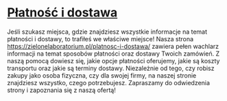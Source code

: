# [Płatność i dostawa](https://zielonelaboratorium.pl/platnosc-i-dostawa/)

Jeśli szukasz miejsca, gdzie znajdziesz wszystkie informacje na temat płatności i dostawy, to trafiłeś we właściwe miejsce! Nasza strona https://zielonelaboratorium.pl/platnosc-i-dostawa/ zawiera pełen wachlarz informacji na temat sposobów płatności oraz dostawy Twoich zamówień. Z naszą pomocą dowiesz się, jakie opcje płatności oferujemy, jakie są koszty transportu oraz jakie są terminy dostawy. Niezależnie od tego, czy robisz zakupy jako osoba fizyczna, czy dla swojej firmy, na naszej stronie znajdziesz wszystko, czego potrzebujesz. Zapraszamy do odwiedzenia strony i zapoznania się z naszą ofertą!